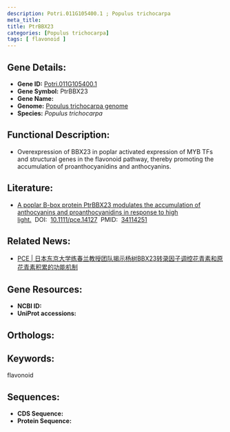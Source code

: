 ```yaml
---
description: Potri.011G105400.1 ; Populus trichocarpa
meta_title:
title: PtrBBX23
categories: [Populus trichocarpa]
tags: [ flavonoid ]
---
```


## Gene Details:
- **Gene ID:**	[Potri.011G105400.1]()
- **Gene Symbol:** PtrBBX23
- **Gene Name:** 
- **Genome:** [Populus trichocarpa genome]()
- **Species:** *Populus trichocarpa*

## Functional Description:
   - Overexpression of BBX23 in poplar activated expression of MYB TFs and structural genes in the flavonoid pathway, thereby promoting the accumulation of proanthocyanidins and anthocyanins.

## Literature:
   - [A poplar B-box protein PtrBBX23 modulates the accumulation of anthocyanins and proanthocyanidins in response to high light.]( https://pubmed.ncbi.nlm.nih.gov/34114251/)&nbsp;&nbsp;DOI:&nbsp;&nbsp;[10.1111/pce.14127](https://pubmed.ncbi.nlm.nih.gov/34114251/)&nbsp;&nbsp;PMID:&nbsp;&nbsp;[34114251](https://pubmed.ncbi.nlm.nih.gov/34114251/)

## Related News:
   - [PCE | 日本东京大学练春兰教授团队揭示杨树BBX23转录因子调控花青素和原花青素积累的功能机制](https://mp.weixin.qq.com/s?__biz=Mzg3MDEwNDEyMg==&mid=2247512035&idx=8&sn=f4ef60f831285fc494d1533ea21621c0&chksm=ce9002b6f9e78ba079b516ee2d65b82f379677f63b897be060b13264cd0a90141fb3746048ba&scene=27#wechat_redirect)

## Gene Resources:
- **NCBI ID:** [](https://www.ncbi.nlm.nih.gov/gene/?term=)
- **UniProt accessions:** [](https://www.uniprot.org/uniprotkb//entry)

## Orthologs:


## Keywords:
flavonoid

## Sequences:
- **CDS Sequence:**
- **Protein Sequence:**
